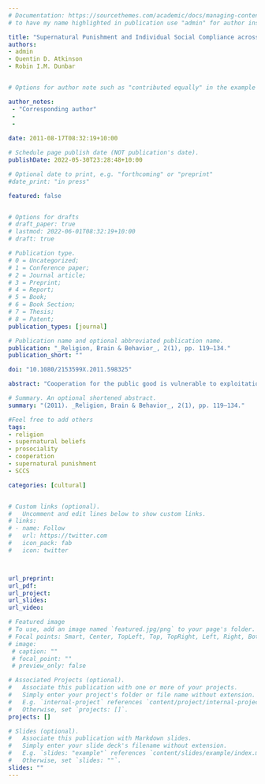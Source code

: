 ```yaml
---
# Documentation: https://sourcethemes.com/academic/docs/managing-content/
# to have my name highlighted in publication use "admin" for author instead of Pierrick Bourrat

title: "Supernatural Punishment and Individual Social Compliance across Cultures"
authors:
- admin
- Quentin D. Atkinson
- Robin I.M. Dunbar


# Options for author note such as "contributed equally" in the example below, assuming they are three authors, the third author is corresponding author.

author_notes:
 - "Corresponding author"
 - 
 - 
 
date: 2011-08-17T08:32:19+10:00

# Schedule page publish date (NOT publication's date).
publishDate: 2022-05-30T23:28:48+10:00

# Optional date to print, e.g. "forthcoming" or "preprint"
#date_print: "in press"

featured: false


# Options for drafts
# draft_paper: true
# lastmod: 2022-06-01T08:32:19+10:00
# draft: true

# Publication type.
# 0 = Uncategorized;
# 1 = Conference paper;
# 2 = Journal article;
# 3 = Preprint;
# 4 = Report;
# 5 = Book;
# 6 = Book Section;
# 7 = Thesis;
# 8 = Patent;
publication_types: [journal]

# Publication name and optional abbreviated publication name.
publication: "_Religion, Brain & Behavior_, 2(1), pp. 119–134."
publication_short: ""

doi: "10.1080/2153599X.2011.598325"

abstract: "Cooperation for the public good is vulnerable to exploitation by free-riders because it always pays individuals to exploit the social contract for their own benefit. This problem can be resolved if free-riders are punished, but punishment is itself a public good subject to free-riding. The fear of supernatural punishment hypothesis (FSPH) proposes that belief in supernatural punishment might offer a solution to this problem by deflecting the cost of punishment onto supernatural forces and thereby incentivizing cooperation. FSPH is supported empirically by ethnographic data, but this work has so far focused on (1) institutional cooperative traits which may not reflect individual choices on how to behave in everyday social interactions and (2) threat of punishment from all-powerful moralizing high gods rather than other agents capable of supernatural punishment. Here, we consider the FSPH using variables which are linked to individual interaction and expand the number of variables measuring belief in different forms of supernatural punishment. Our findings do not fit these more general FSPH predictions. We suggest there may be something special about the link between moralizing high gods and institutional enforcement of cooperation that is not captured by these other variables."

# Summary. An optional shortened abstract.
summary: "(2011). _Religion, Brain & Behavior_, 2(1), pp. 119–134."

#Feel free to add others
tags:
- religion
- supernatural beliefs
- prosociality
- cooperation
- supernatural punishment
- SCCS

categories: [cultural]


# Custom links (optional).
#   Uncomment and edit lines below to show custom links.
# links:
# - name: Follow
#   url: https://twitter.com
#   icon_pack: fab
#   icon: twitter



url_preprint:
url_pdf:
url_project:
url_slides:
url_video:

# Featured image
# To use, add an image named `featured.jpg/png` to your page's folder. 
# Focal points: Smart, Center, TopLeft, Top, TopRight, Left, Right, BottomLeft, Bottom, BottomRight.
# image:
 # caption: ""
 # focal_point: ""
 # preview_only: false

# Associated Projects (optional).
#   Associate this publication with one or more of your projects.
#   Simply enter your project's folder or file name without extension.
#   E.g. `internal-project` references `content/project/internal-project/index.md`.
#   Otherwise, set `projects: []`.
projects: []

# Slides (optional).
#   Associate this publication with Markdown slides.
#   Simply enter your slide deck's filename without extension.
#   E.g. `slides: "example"` references `content/slides/example/index.md`.
#   Otherwise, set `slides: ""`.
slides: ""
---
```

